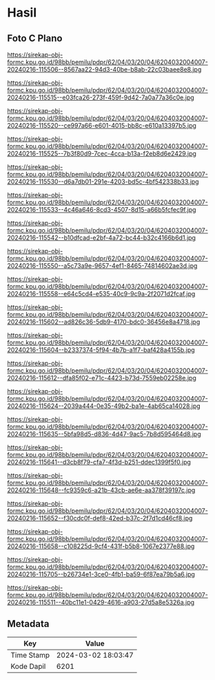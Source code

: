 # Hasil

## Foto C Plano

https://sirekap-obj-formc.kpu.go.id/98bb/pemilu/pdpr/62/04/03/20/04/6204032004007-20240216-115506--8567aa22-94d3-40be-b8ab-22c03baee8e8.jpg

https://sirekap-obj-formc.kpu.go.id/98bb/pemilu/pdpr/62/04/03/20/04/6204032004007-20240216-115515--e03fca26-273f-459f-9d42-7a0a77a36c0e.jpg

https://sirekap-obj-formc.kpu.go.id/98bb/pemilu/pdpr/62/04/03/20/04/6204032004007-20240216-115520--ce997a66-e601-4015-bb8c-e610a13397b5.jpg

https://sirekap-obj-formc.kpu.go.id/98bb/pemilu/pdpr/62/04/03/20/04/6204032004007-20240216-115525--7b3f80d9-7cec-4cca-b13a-f2eb8d6e2429.jpg

https://sirekap-obj-formc.kpu.go.id/98bb/pemilu/pdpr/62/04/03/20/04/6204032004007-20240216-115530--d6a7db01-291e-4203-bd5c-4bf542338b33.jpg

https://sirekap-obj-formc.kpu.go.id/98bb/pemilu/pdpr/62/04/03/20/04/6204032004007-20240216-115533--4c46a646-8cd3-4507-8d15-a66b5fcfec9f.jpg

https://sirekap-obj-formc.kpu.go.id/98bb/pemilu/pdpr/62/04/03/20/04/6204032004007-20240216-115542--b10dfcad-e2bf-4a72-bc44-b32c4166b6d1.jpg

https://sirekap-obj-formc.kpu.go.id/98bb/pemilu/pdpr/62/04/03/20/04/6204032004007-20240216-115550--a5c73a9e-9657-4ef1-8465-74814602ae3d.jpg

https://sirekap-obj-formc.kpu.go.id/98bb/pemilu/pdpr/62/04/03/20/04/6204032004007-20240216-115558--e64c5cd4-e535-40c9-9c9a-2f2071d2fcaf.jpg

https://sirekap-obj-formc.kpu.go.id/98bb/pemilu/pdpr/62/04/03/20/04/6204032004007-20240216-115602--ad826c36-5db9-4170-bdc0-36456e8a4718.jpg

https://sirekap-obj-formc.kpu.go.id/98bb/pemilu/pdpr/62/04/03/20/04/6204032004007-20240216-115604--b2337374-5f94-4b7b-a1f7-baf428a4155b.jpg

https://sirekap-obj-formc.kpu.go.id/98bb/pemilu/pdpr/62/04/03/20/04/6204032004007-20240216-115612--dfa85f02-e71c-4423-b73d-7559eb02258e.jpg

https://sirekap-obj-formc.kpu.go.id/98bb/pemilu/pdpr/62/04/03/20/04/6204032004007-20240216-115624--2039a444-0e35-49b2-ba1e-4ab65ca14028.jpg

https://sirekap-obj-formc.kpu.go.id/98bb/pemilu/pdpr/62/04/03/20/04/6204032004007-20240216-115635--5bfa98d5-d836-4d47-9ac5-7b8d595464d8.jpg

https://sirekap-obj-formc.kpu.go.id/98bb/pemilu/pdpr/62/04/03/20/04/6204032004007-20240216-115641--d3cb8f79-cfa7-4f3d-b251-ddec1399f5f0.jpg

https://sirekap-obj-formc.kpu.go.id/98bb/pemilu/pdpr/62/04/03/20/04/6204032004007-20240216-115648--fc9359c6-a21b-43cb-ae6e-aa378f39197c.jpg

https://sirekap-obj-formc.kpu.go.id/98bb/pemilu/pdpr/62/04/03/20/04/6204032004007-20240216-115652--f30cdc0f-def8-42ed-b37c-2f7d1cd46cf8.jpg

https://sirekap-obj-formc.kpu.go.id/98bb/pemilu/pdpr/62/04/03/20/04/6204032004007-20240216-115658--c108225d-9cf4-431f-b5b8-1067e2377e88.jpg

https://sirekap-obj-formc.kpu.go.id/98bb/pemilu/pdpr/62/04/03/20/04/6204032004007-20240216-115705--b26734e1-3ce0-4fb1-ba59-6f87ea79b5a6.jpg

https://sirekap-obj-formc.kpu.go.id/98bb/pemilu/pdpr/62/04/03/20/04/6204032004007-20240216-115511--40bc11e1-0429-4616-a903-27d5a8e5326a.jpg


## Metadata

| Key        | Value               |
| ---------- | ------------------- |
| Time Stamp | 2024-03-02 18:03:47 |
| Kode Dapil | 6201                |



